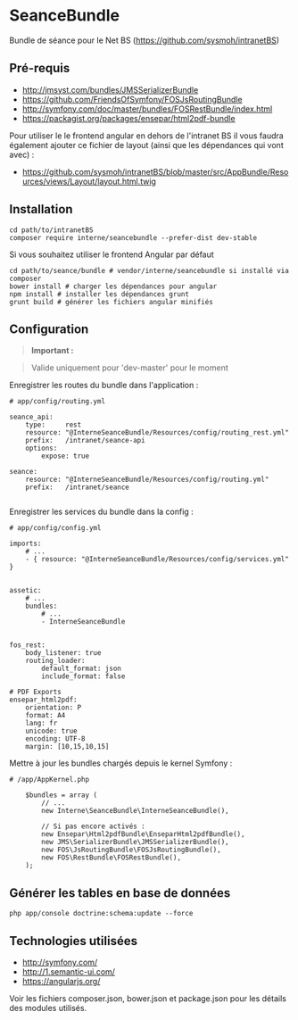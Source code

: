 SeanceBundle
============

Bundle de séance pour le Net BS (https://github.com/sysmoh/intranetBS)

Pré-requis
----------

- http://jmsyst.com/bundles/JMSSerializerBundle
- https://github.com/FriendsOfSymfony/FOSJsRoutingBundle
- http://symfony.com/doc/master/bundles/FOSRestBundle/index.html
- https://packagist.org/packages/ensepar/html2pdf-bundle

Pour utiliser le le frontend angular en dehors de l'intranet BS il vous faudra également ajouter ce fichier de layout (ainsi que les dépendances qui vont avec) :

- https://github.com/sysmoh/intranetBS/blob/master/src/AppBundle/Resources/views/Layout/layout.html.twig


Installation
------------

```
cd path/to/intranetBS
composer require interne/seancebundle --prefer-dist dev-stable
```

Si vous souhaitez utiliser le frontend Angular par défaut 
```
cd path/to/seance/bundle # vendor/interne/seancebundle si installé via composer
bower install # charger les dépendances pour angular
npm install # installer les dépendances grunt
grunt build # générer les fichiers angular minifiés
```

Configuration
-------------

> **Important :**

> Valide uniquement pour 'dev-master' pour le moment

Enregistrer les routes du bundle dans l'application :

```
# app/config/routing.yml

seance_api:
    type:     rest
    resource: "@InterneSeanceBundle/Resources/config/routing_rest.yml"
    prefix:   /intranet/seance-api
    options:
        expose: true

seance:
    resource: "@InterneSeanceBundle/Resources/config/routing.yml"
    prefix:   /intranet/seance


```

Enregistrer les services du bundle dans la config :

```
# app/config/config.yml

imports:
    # ...
    - { resource: "@InterneSeanceBundle/Resources/config/services.yml" }


assetic:
    # ...
    bundles:
        # ...
        - InterneSeanceBundle


fos_rest:
    body_listener: true
    routing_loader:
        default_format: json
        include_format: false

# PDF Exports
ensepar_html2pdf:
    orientation: P
    format: A4
    lang: fr
    unicode: true
    encoding: UTF-8
    margin: [10,15,10,15]

```

Mettre à jour les bundles chargés depuis le kernel Symfony :

```
# /app/AppKernel.php

    $bundles = array (
        // ...
        new Interne\SeanceBundle\InterneSeanceBundle(),

        // Si pas encore activés :
        new Ensepar\Html2pdfBundle\EnseparHtml2pdfBundle(),
        new JMS\SerializerBundle\JMSSerializerBundle(),
        new FOS\JsRoutingBundle\FOSJsRoutingBundle(),
        new FOS\RestBundle\FOSRestBundle(),
    );
```

Générer les tables en base de données
-------------------------------------

``` php app/console doctrine:schema:update --force ```


Technologies utilisées
----------------------

- http://symfony.com/
- http://1.semantic-ui.com/
- https://angularjs.org/

Voir les fichiers composer.json, bower.json et package.json pour les détails des modules utilisés.
